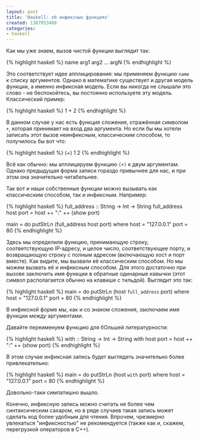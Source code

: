 ```yaml
---
layout: post
title: 'Haskell: об инфиксных функциях'
created: 1387953488
categories:
- haskell
---
```

<!--break-->
Как мы уже знаем, вызов чистой функции выглядит так:

{% highlight haskell %}
name arg1 arg2 ... argN
{% endhighlight %}

Это соответствует идее апплицирования: мы применяем функцию <code>name</code> к списку аргументов. Однако в математике существует и другая модель функции, а именно инфиксная модель. Если вы никогда не слышали это слово - не беспокойтесь, вы постоянно используете эту модель. Классический пример:

{% highlight haskell %}
1 + 2
{% endhighlight %}

В данном случае у нас есть функция сложения, отражённая символом <code>+</code>, которая принимает на вход два аргумента. Но если бы мы хотели записать этот вызов неинфиксным, классическим способом, то получилось бы вот что:

{% highlight haskell %}
(+) 1 2
{% endhighlight %}

Всё как обычно: мы апплицируем функцию <code>(+)</code> к двум аргументам. Однако предыдущая форма записи гораздо привычнее для нас, и при этом она значительно читабельнее.

Так вот и наши собственные функции можно вызывать как классическим способом, так и инфиксным. Например:

{% highlight haskell %}
full_address :: String -> Int -> String
full_address host port = 
    host ++ ":" ++ (show port)

main =
    do putStrLn (full_address host port)
    where host = "127.0.0.1"
          port = 80
{% endhighlight %}

Здесь мы определили функцию, принимающую строку, соответствующую IP-адресу, и целое число, соответствующее порту, и возвращающую строку с полным адресом (включающую хост и порт вместе). Как видите, мы вызвали её классическим способом. Но мы можем вызвать её и инфиксным способом. Для этого достаточно при вызове заключить имя функции в обратные одинарные кавычки (этот символ располагается обычно на клавише с тильдой). Выглядит это так:

{% highlight haskell %}
main =
    do putStrLn (host `full_address` port)
    where host = "127.0.0.1"
          port = 80
{% endhighlight %}

В инфиксной форме мы, как и со знаком сложения, заключаем имя функции *между* аргументами.

Давайте переименуем функцию для бОльшей литературности:

{% highlight haskell %}
with :: String -> Int -> String
with host port = 
    host ++ ":" ++ (show port)
{% endhighlight %}

В этом случае инфиксная запись будет выглядеть значительно более привлекательно:

{% highlight haskell %}
main =
    do putStrLn (host `with` port)
    where host = "127.0.0.1"
          port = 80
{% endhighlight %}

Довольно-таки симпатишно вышло. 

Конечно, инфиксную запись можно считать не более чем синтаксическим сахаром, но в ряде случаев такая запись может сделать код более удобным для чтения. Впрочем, чрезмерно увлекаться "инфиксностью" не рекомендуется (также как и, скажем, перегрузкой операторов в C++).
